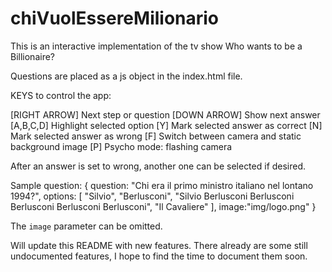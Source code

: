 # chiVuolEssereMilionario

This is an interactive implementation of the tv show Who wants to be a Billionaire?

Questions are placed as a js object in the index.html file.

KEYS to control the app:

[RIGHT ARROW] Next step or question
[DOWN ARROW]  Show next answer
[A,B,C,D]     Highlight selected option
[Y]           Mark selected answer as correct
[N]           Mark selected answer as wrong
[F]           Switch between camera and static background image
[P]           Psycho mode: flashing camera

After an answer is set to wrong, another one can be selected if desired.

Sample question:
{
  question: "Chi era il primo ministro italiano nel lontano 1994?", 
  options: [
    "Silvio",
    "Berlusconi",
    "Silvio Berlusconi Berlusconi Berlusconi Berlusconi Berlusconi",
    "Il Cavaliere"
  ],
  image:"img/logo.png"
}

The `image` parameter can be omitted.

Will update this README with new features. There already are some still undocumented features, I hope to find the time to document them soon.


